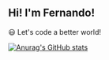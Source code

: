 ## Hi! I'm Fernando! 

😃 Let's code a better world!

[![Anurag's GitHub stats](https://github-readme-stats.vercel.app/api?username=fghinzelli)](https://github.com/anuraghazra/github-readme-stats)

